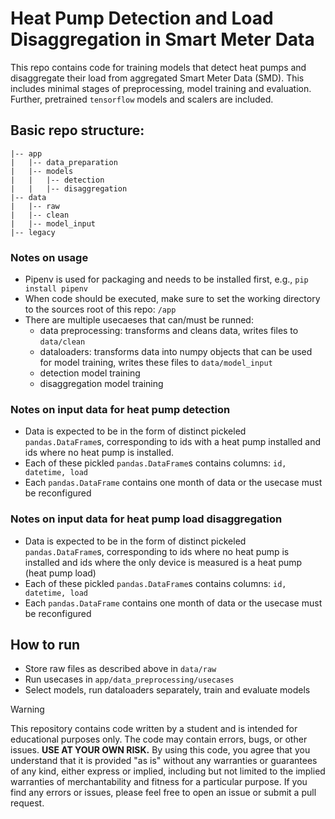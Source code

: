 # Heat Pump Detection and Load Disaggregation in Smart Meter Data
This repo contains code for training models that detect heat pumps and disaggregate their load from aggregated Smart Meter Data (SMD). 
This includes minimal stages of preprocessing, model training and evaluation. Further, pretrained ```tensorflow``` models and scalers are included.


## Basic repo structure:
```
|-- app
|   |-- data_preparation
|   |-- models
|   |   |-- detection
|   |   |-- disaggregation
|-- data
|   |-- raw
|   |-- clean
|   |-- model_input
|-- legacy
```
### Notes on usage
* Pipenv is used for packaging and needs to be installed first, e.g., ```pip install pipenv``` 
* When code should be executed, make sure to set the working directory to the sources root of this repo: ```/app```
* There are multiple usecaeses that can/must be runned:
    * data preprocessing: transforms and cleans data, writes files to ```data/clean```
    * dataloaders: transforms data into numpy objects that can be used for model training, writes these files to ```data/model_input```
    * detection model training
    * disaggregation model training
  

### Notes on input data for heat pump detection
* Data is expected to be in the form of distinct pickeled ```pandas.DataFrame```s, corresponding to ids with a heat pump installed and
  ids where no heat pump is installed. 
* Each of these pickled ```pandas.DataFrame```s contains columns: ```id, datetime, load```
* Each ```pandas.DataFrame``` contains one month of data or the usecase must be reconfigured

### Notes on input data for heat pump load disaggregation
* Data is expected to be in the form of distinct pickeled ```pandas.DataFrame```s, corresponding to ids where no heat pump is installed and
  ids where the only device is measured is a heat pump (heat pump load)
* Each of these pickled ```pandas.DataFrame```s contains columns: ```id, datetime, load```
* Each ```pandas.DataFrame``` contains one month of data or the usecase must be reconfigured

## How to run
* Store raw files as described above in  ```data/raw```
* Run usecases in ```app/data_preprocessing/usecases```
* Select models, run dataloaders separately, train and evaluate models



> [!WARNING]
> This repository contains code written by a student and is intended for educational purposes only. The code may contain errors, bugs, or other issues. 
**USE AT YOUR OWN RISK.**
> By using this code, you agree that you understand that it is provided "as is" without any warranties or guarantees of any kind, either express or implied, including but not limited to the implied warranties of merchantability and fitness for a particular purpose.
If you find any errors or issues, please feel free to open an issue or submit a pull request.
